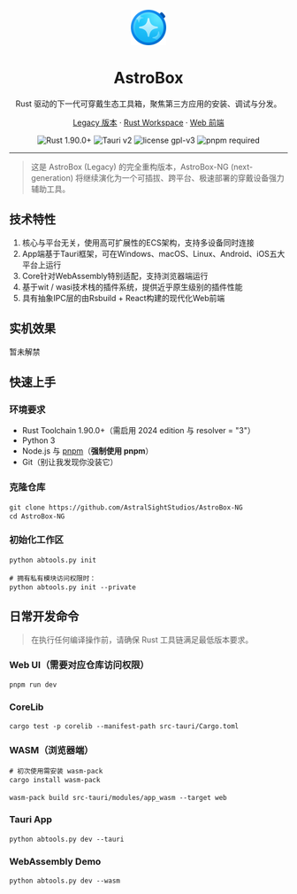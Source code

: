<p align="center">
    <img src="images/icon.png" alt="AstroBox 图标" width="64">
</p>
<h1 align="center">AstroBox</h1>
<p align="center">Rust 驱动的下一代可穿戴生态工具箱，聚焦第三方应用的安装、调试与分发。</p>
<p align="center">
    <a href="https://github.com/AstralSightStudios/AstroBox-Public">Legacy 版本</a> ·
    <a href="src-tauri">Rust Workspace</a> ·
    <a href="web">Web 前端</a>
</p>
<p align="center">
    <img src="https://img.shields.io/badge/rust-1.90.0%20+-orange.svg?style=flat-square" alt="Rust 1.90.0+">
    <img src="https://img.shields.io/badge/tauri-v2-lightgrey.svg?style=flat-square" alt="Tauri v2">
    <img src="https://img.shields.io/badge/license-AGPLv3-red.svg?style=flat-square" alt="license gpl-v3">
    <img src="https://img.shields.io/badge/pnpm-required-02ACFA.svg?style=flat-square" alt="pnpm required">
</p>

---

> 这是 AstroBox (Legacy) 的完全重构版本，AstroBox-NG (next-generation) 将继续演化为一个可插拔、跨平台、极速部署的穿戴设备强力辅助工具。

## 技术特性
1. 核心与平台无关，使用高可扩展性的ECS架构，支持多设备同时连接
2. App端基于Tauri框架，可在Windows、macOS、Linux、Android、iOS五大平台上运行
3. Core针对WebAssembly特别适配，支持浏览器端运行
4. 基于wit / wasi技术栈的插件系统，提供近乎原生级别的插件性能
5. 具有抽象IPC层的由Rsbuild + React构建的现代化Web前端

## 实机效果
暂未解禁

## 快速上手

### 环境要求
- Rust Toolchain 1.90.0+（需启用 2024 edition 与 resolver = "3"）
- Python 3
- Node.js 与 [pnpm](https://pnpm.io/)（**强制使用 pnpm**）
- Git（别让我发现你没装它）

### 克隆仓库
```shell
git clone https://github.com/AstralSightStudios/AstroBox-NG
cd AstroBox-NG
```

### 初始化工作区
```shell
python abtools.py init

# 拥有私有模块访问权限时：
python abtools.py init --private
```

## 日常开发命令

> 在执行任何编译操作前，请确保 Rust 工具链满足最低版本要求。

### Web UI（需要对应仓库访问权限）
```shell
pnpm run dev
```

### CoreLib
```shell
cargo test -p corelib --manifest-path src-tauri/Cargo.toml
```

### WASM（浏览器端）
```shell
# 初次使用需安装 wasm-pack
cargo install wasm-pack

wasm-pack build src-tauri/modules/app_wasm --target web
```

### Tauri App
```shell
python abtools.py dev --tauri
```

### WebAssembly Demo
```shell
python abtools.py dev --wasm
```
